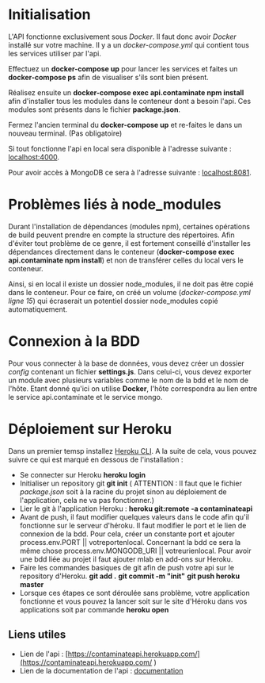 # Initialisation

L'API fonctionne exclusivement sous *Docker*. Il faut donc avoir *Docker* installé sur votre machine. Il y a un *docker-compose.yml* qui contient tous les services utiliser par l'api. 

Effectuez un **docker-compose up** pour lancer les services et faites un **docker-compose ps** afin de visualiser s'ils sont bien présent.

Réalisez ensuite un **docker-compose exec api.contaminate npm install** afin d'installer tous les modules dans le conteneur dont a besoin l'api. Ces modules sont présents dans le fichier **package.json**.

Fermez l'ancien terminal du **docker-compose up** et re-faites le dans un nouveau terminal. (Pas obligatoire)

Si tout fonctionne l'api en local sera disponible à l'adresse suivante : [localhost:4000](http:/localhost:4000).

Pour avoir accès à MongoDB ce sera à l'adresse suivante : [localhost:8081](http:/localhost:8081).

# Problèmes liés à node_modules

Durant l'installation de dépendances (modules npm), certaines opérations de build peuvent prendre en compte la structure des répertoires. Afin d'éviter tout problème de ce genre, il est fortement conseillé d'installer les dépendances directement dans le conteneur (**docker-compose exec api.contaminate npm install**) et non de transférer celles du local vers le conteneur.

Ainsi, si en local il existe un dossier node_modules, il ne doit pas être copié dans le conteneur. Pour ce faire, on créé un volume (*docker-compose.yml ligne 15*) qui écraserait un potentiel dossier node_modules copié automatiquement.

# Connexion à la BDD

Pour vous connecter à la base de données, vous devez créer un dossier *config* contenant un fichier **settings.js**. Dans celui-ci, vous devez exporter un module avec plusieurs variables comme le nom de la bdd et le nom de l'hôte. Etant donné qu'ici on utilise **Docker**, l'hôte correspondra au lien entre le service api.contaminate et le service mongo.

# Déploiement sur Heroku

Dans un premier temsp installez [Heroku CLI](https://dashboard.heroku.com/apps/contaminateapi/deploy/heroku-git). A la suite de cela, vous pouvez suivre ce qui est marqué en dessous de l'installation : 
  - Se connecter sur Heroku **heroku login**
  - Initialiser un repository git **git init** ( ATTENTION : Il faut que le fichier *package.json* soit à la racine du projet sinon au déploiement de l'application, cela ne va pas fonctionner.)
  - Lier le git à l'application Heroku : **heroku git:remote -a contaminateapi**
  - Avant de push, il faut modifier quelques valeurs dans le code afin qu'il fonctionne sur le serveur d'héroku. Il faut modifier le port et le lien de connexion de la bdd. Pour cela, créer un constante port et ajouter process.env.PORT || votreportenlocal. Concernant la bdd ce sera la même chose process.env.MONGODB_URI || votreurienlocal. Pour avoir une bdd liée au projet il faut ajouter mlab en add-ons sur Heroku.
  - Faire les commandes basiques de git afin de push votre api sur le repository d'Heroku. **git add .** **git commit -m "init"** **git push heroku master**
  - Lorsque ces étapes ce sont déroulée sans problème, votre application fonctionne et vous pouvez la lancer soit sur le site d'Héroku dans vos applications soit par commande **heroku open**

## Liens utiles

  - Lien de l'api : [https://contaminateapi.herokuapp.com/](https://contaminateapi.herokuapp.com/ )
  - Lien de la documentation de l'api : [documentation](https://documenter.getpostman.com/view/10220752/SzzdBLUy?version=latest)
